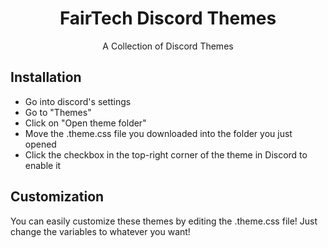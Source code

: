<div align="center">
<h1 align="center">FairTech Discord Themes</h1>
<center>A Collection of Discord Themes</center>
</div>


<h2>Installation</h2>

- Go into discord's settings
- Go to "Themes"
- Click on "Open theme folder"
- Move the .theme.css file you downloaded into the folder you just opened
- Click the checkbox in the top-right corner of the theme in Discord to enable it

<h2>Customization</h2>

You can easily customize these themes by editing the .theme.css file!
Just change the variables to whatever you want!
